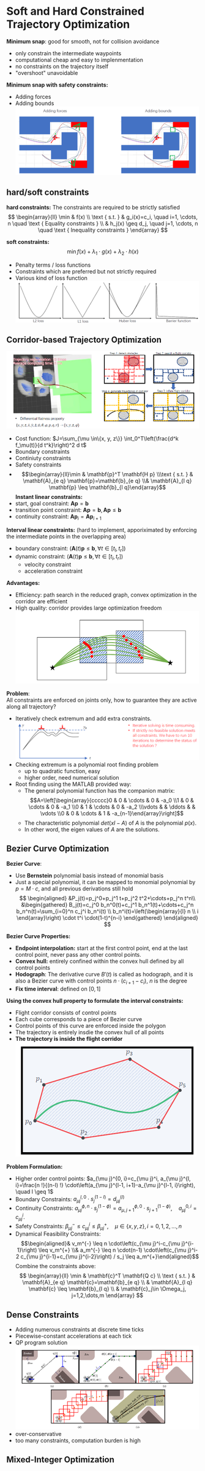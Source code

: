  # Soft and Hard Constrained Trajectory Optimization
**Minimum snap**: good for smooth, not for collision avoidance
+ only constrain the intermediate waypoints
+ computational cheap and easy to implenmentation
+ no constraints on the trajectory itself
+ "overshoot" unavoidable

**Minimum snap with safety constraints:**
+ Adding forces
+ Adding bounds
![](../Resource/soft_hard_constrained_trajectory_optimization_img_1.png)

## hard/soft constraints

**hard constraints:** The constraints are required to be strictly satisfied
$$
\begin{array}{ll}
\min & f(x) \\
\text { s.t. } & g_i(x)=c_i, \quad i=1, \cdots, n \quad \text { Equality constraints } \\
& h_j(x) \geq d_j, \quad j=1, \cdots, n \quad \text { Inequality constraints }
\end{array}
$$

**soft constraints:**
$$
\min  f(x)+\lambda_1\cdot g(x)+\lambda_2\cdot h(x)
$$
+ Penalty terms / loss functions
+ Constraints which are preferred but not strictly required
+ Various kind of loss function
![](../Resource/soft_hard_constrained_trajectory_optimization_img_2.png)


## Corridor-based Trajectory Optimization
![](../Resource/soft_hard_constrained_trajectory_optimization_img_3.png)
+ Cost function: $J=\sum_{\mu \in\{x, y, z\}} \int_0^T\left(\frac{d^k f_\mu(t)}{d t^k}\right)^2 d t$
+ Boundary constraints
+ Continiuty constraints
+ Safety constraints
+ $$\begin{array}{ll}\min & \mathbf{p}^T \mathbf{H p} \\\text { s.t. } & \mathbf{A}_{e q} \mathbf{p}=\mathbf{b}_{e q} \\& \mathbf{A}_{l q} \mathbf{p} \leq \mathbf{b}_{l q}\end{array}$$
**Instant linear constraints:**
+ start, goal constraint: $\mathbf{A}\mathbf{p}=\mathbf{b}$
+ transition point constraint: $\mathbf{A}\mathbf{p}=\mathbf{b},\mathbf{A}\mathbf{p}\leq\mathbf{b}$
+ continuity constraint: $\mathbf{A}\mathbf{p}_i=\mathbf{A}\mathbf{p}_{i+1}$

**Interval linear constraints:** (hard to implement, apporiximated by enforcing the intermediate points in the overlapping area)
+ boundary constraint: $\left(\mathbf{A}(t) \mathbf{p} \leq \mathbf{b}, \forall t \in\left[t_l, t_r\right]\right)$
+ dynamic constraint: $\left(\mathbf{A}(t) \mathbf{p} \leq \mathbf{b}, \forall t \in\left[t_l, t_r\right]\right)$
	+ velocity constraint
	+ acceleration constraint

**Advantages:**
+ Efficiency: path search in the reduced graph, convex optimization in the corridor are efficient
+ High quality: corridor provides large optimization freedom
![](../Resource/soft_hard_constrained_trajectory_optimization_img_4.png)

**Problem**:  
All constraints are enforced on joints only, how to guarantee they are active along all trajectory?
+ Iteratively check extremum and add extra constraints.![](../Resource/soft_hard_constrained_trajectory_optimization_img_5.png)
+ Checking extremum is a polynomial root finding problem
	+ up to quadratic function, easy
	+ higher order, need numerical solution
+ Root finding using the MATLAB provided way:
	+ The general polynomial function has the companion matrix: $$A=\left[\begin{array}{ccccc}0 & 0 & \cdots & 0 & -a_0 \\1 & 0 & \cdots & 0 & -a_1 \\0 & 1 & \cdots & 0 & -a_2 \\\vdots & & \ddots & & \vdots \\0 & 0 & \cdots & 1 & -a_{n-1}\end{array}\right]$$
	+ The characteristic polynomial $det(xI-A)$ of $A$ is the polynomial $p(x)$.
	+ In other word, the eigen values of $A$ are the solutions.

## Bezier Curve Optimization

**Bezier Curve**:
+ Use **Bernstein** polynomial basis instead of monomial basis
+ Just a special polynomial, it can be mapped to monomial polynomial by $p=M\cdot c$, and all previous derivations still hold
$$
\begin{aligned}
&P_j(t)=p_j^0+p_j^1 t+p_j^2 t^2+\cdots+p_j^n t^n\\
&\begin{gathered}
B_j(t)=c_j^0 b_n^0(t)+c_j^1 b_n^1(t)+\cdots+c_j^n b_n^n(t)=\sum_{i=0}^n c_j^i b_n^i(t) \\
b_n^i(t)=\left(\begin{array}{l}
n \\
i
\end{array}\right) \cdot t^i \cdot(1-t)^{n-i}
\end{gathered}
\end{aligned}
$$

**Bezier Curve Properties:**
+ **Endpoint interpolation:** start at the first control point, end at the last control point, never pass any other control points.
+ **Convex hull:** entirely confined within the convex hull defined by all control points
+ **Hodograph**: The derivative curve $B'(t)$ is called as hodograph, and it is also a Bezier curve with control points $n\cdot(c_{i+1}-c_i)$, $n$ is the degree
+ **Fix time interval**: defined on $[0,1]$

**Using the convex hull property to formulate the interval constraints:**
+ Flight corridor consists of control points
+ Each cube corresponds to a piece of Bezier curve
+ Control points of this curve are enforced inside the polygon
+ The trajectory is entirely insdie the convex hull of all points
+ **The trajectory is inside the flight corridor**
![500](../Resource/soft_hard_constrained_trajectory_optimization_img_6.png)

**Problem Formulation:**
+ Higher order control points: $a_{\mu j}^{0, i}=c_{\mu j}^i, a_{\mu j}^{l, i}=\frac{n !}{(n-l) !} \cdot\left(a_{\mu j}^{l-1, i+1}-a_{\mu j}^{l-1, i}\right), \quad l \geq 1$
+ Boundary Constraints: $a_{\mu j}^{l, 0} \cdot s_j^{(1-l)}=d_{\mu j}^{(l)}$
+ Continuity Constraints: $a_{\mu j}^{\phi, n} \cdot s_j^{(1-\phi)}=a_{\mu, j+1}^{\phi, 0} \cdot s_{j+1}^{(1-\phi)}, \quad a_{\mu j}^{0, i}=c_{\mu j}^i .$
+ Safety Constraints: $\beta_{\mu j}^{-} \leq c_{\mu j}^i \leq \beta_{\mu j}^{+}, \quad \mu \in\{x, y, z\}, i=0,1,2, \ldots, n$
+ Dynamical Feasibility Constraints: $$\begin{aligned}& v_m^{-} \leq n \cdot\left(c_{\mu j}^i-c_{\mu j}^{i-1}\right) \leq v_m^{+} \\& a_m^{-} \leq n \cdot(n-1) \cdot\left(c_{\mu j}^i-2 c_{\mu j}^{i-1}+c_{\mu j}^{i-2}\right) / s_j \leq a_m^{+}\end{aligned}$$
Combine the constraints above:
$$
\begin{array}{ll}
\min & \mathbf{c}^T \mathbf{Q c} \\
\text { s.t. } & \mathbf{A}_{e q} \mathbf{c}=\mathbf{b}_{e q} \\
& \mathbf{A}_{l q} \mathbf{c} \leq \mathbf{b}_{l q} \\
& \mathbf{c}_j\in \Omega_j, j=1,2,\dots,m
\end{array}
$$

## Dense Constraints
+ Adding numerous constraints at discrete time ticks
+ Piecewise-constant accelerations at each tick
+ QP program solution
![](../Resource/soft_hard_constrained_trajectory_optimization_img_7.png)
+ over-conservative
+ too many constraints, computation burden is high

## Mixed-Integer Optimization
